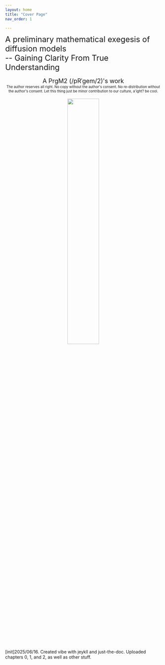```yaml
---
layout: home
title: "Cover Page"
nav_order: 1

---
```


<div style="text-align: left; font-size: 1.8em;">
A preliminary mathematical exegesis of diffusion models
<br> --  Gaining Clarity From True Understanding
</div>



<br>

<div style="text-align: center; font-size: 1.4em;">
A PrgM2 (/pRˈɡem/2)'s work
</div>

<div style="text-align: center; font-size: 0.8em;">
The author reserves all right. No copy without the author's consent. No re-distribution without the author's consent. Let this thing just be minor contribution to our culture, a'ight? be cool.
</div>

<br>



<div style="text-align: center;">
  <img src="./assets/images/combined.png" style="width: 45%; max-width: 400px; height: auto; margin: 0 auto;">
</div>

<br>

<div style="text-align: left; font-size: 1.0em;">
[init]2025/06/16. Created vibe with jeykll and just-the-doc. Uploaded chapters 0, 1, and 2, as well as other stuff.
</div>

